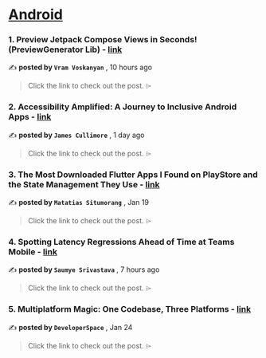 
<h1><a href=https://medium.com/tag/android/recommended target="_blank" rel="noopener noreferrer">Android</a></h1>
<h3>1. Preview Jetpack Compose Views in Seconds! (PreviewGenerator Lib) - <a href=https://medium.com/picsart-engineering/preview-jetpack-compose-views-in-seconds-previewgenerator-lib-59a7520085dd?source=tag_recommended_feed---------0-84----------android----------7f549906_fe57_4b3d_a44a_52aab2378b24------- target="_blank" rel="noopener noreferrer">link</a></h3>

✍️ **posted by `Vram Voskanyan`** <date> , 10 hours ago</date>

<blockquote>Click the link to check out the post. ⌲</blockquote>

<h3>2. Accessibility Amplified: A Journey to Inclusive Android Apps - <a href=https://medium.com/gitconnected/accessibility-amplified-a-journey-to-inclusive-android-apps-120d86b56f56?source=tag_recommended_feed---------1-107----------android----------7f549906_fe57_4b3d_a44a_52aab2378b24------- target="_blank" rel="noopener noreferrer">link</a></h3>

✍️ **posted by `James Cullimore`** <date> , 1 day ago</date>

<blockquote>Click the link to check out the post. ⌲</blockquote>

<h3>3. The Most Downloaded Flutter Apps I Found on PlayStore and the State Management They Use - <a href=https://medium.com/gitconnected/the-most-downloaded-flutter-apps-i-found-on-playstore-and-the-state-management-they-use-f77f61b6195e?source=tag_recommended_feed---------2-85----------android----------7f549906_fe57_4b3d_a44a_52aab2378b24------- target="_blank" rel="noopener noreferrer">link</a></h3>

✍️ **posted by `Matatias Situmorang`** <date> , Jan 19</date>

<blockquote>Click the link to check out the post. ⌲</blockquote>

<h3>4. Spotting Latency Regressions Ahead of Time at Teams Mobile - <a href=https://medium.com/microsoft-mobile-engineering/spotting-latency-regressions-ahead-of-time-at-teams-mobile-e0e5a5ef6390?source=tag_recommended_feed---------3-84----------android----------7f549906_fe57_4b3d_a44a_52aab2378b24------- target="_blank" rel="noopener noreferrer">link</a></h3>

✍️ **posted by `Saumye Srivastava`** <date> , 7 hours ago</date>

<blockquote>Click the link to check out the post. ⌲</blockquote>

<h3>5. Multiplatform Magic: One Codebase, Three Platforms - <a href=https://medium.com/proandroiddev/exploring-firebase-authentication-in-compose-multiplatform-8a662a30ec8e?source=tag_recommended_feed---------4-107----------android----------7f549906_fe57_4b3d_a44a_52aab2378b24------- target="_blank" rel="noopener noreferrer">link</a></h3>

✍️ **posted by `DeveloperSpace`** <date> , Jan 24</date>

<blockquote>Click the link to check out the post. ⌲</blockquote>

